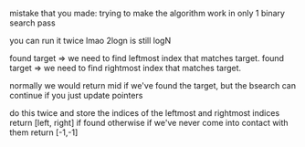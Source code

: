 mistake that you made:
trying to make the algorithm work in only 1 binary search pass

you can run it twice lmao
2logn is still logN

found target => we need to find leftmost index that matches target.
found target => we need to find rightmost index that matches target.

normally we would return mid if we've found the target, but the bsearch can continue if you just update pointers

do this twice and store the indices of the leftmost and rightmost indices
return [left, right] if found otherwise if we've never come into contact with them return [-1,-1]
